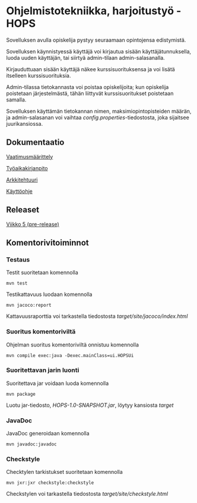 # Ohjelmistotekniikka, harjoitustyö - HOPS

Sovelluksen avulla opiskelija pystyy seuraamaan opintojensa edistymistä.

Sovelluksen käynnistyessä käyttäjä voi kirjautua sisään käyttäjätunnuksella, luoda uuden käyttäjän, tai siirtyä admin-tilaan admin-salasanalla.

Kirjauduttuaan sisään käyttäjä näkee kurssisuorituksensa ja voi lisätä itselleen kurssisuorituksia.

Admin-tilassa tietokannasta voi poistaa opiskelijoita; kun opiskelija poistetaan järjestelmästä, tähän liittyvät kurssisuoritukset poistetaan samalla.

Sovelluksen käyttämän tietokannan nimen, maksimiopintopisteiden määrän, ja admin-salasanan voi vaihtaa *config.properties*-tiedostosta, joka sijaitsee juurikansiossa.

## Dokumentaatio

[Vaatimusmäärittely](https://github.com/tire95/HOPS/blob/master/dokumentointi/vaatimusmaarittely.md)

[Työaikakirjanpito](https://github.com/tire95/HOPS/blob/master/dokumentointi/tyoaikakirjanpito.md)

[Arkkitehtuuri](https://github.com/tire95/HOPS/blob/master/dokumentointi/arkkitehtuuri.md)

[Käyttöohje](https://github.com/tire95/HOPS/blob/master/dokumentointi/kayttoohje.md)

## Releaset

[Viikko 5 (pre-release)](https://github.com/tire95/HOPS/releases/tag/viikko5)

## Komentorivitoiminnot

### Testaus

Testit suoritetaan komennolla

	mvn test

Testikattavuus luodaan komennolla

	mvn jacoco:report

Kattavuusraporttia voi tarkastella tiedostosta *target/site/jacoco/index.html*

### Suoritus komentoriviltä

Ohjelman suoritus komentoriviltä onnistuu komennolla

	mvn compile exec:java -Dexec.mainClass=ui.HOPSUi

### Suoritettavan jarin luonti

Suoritettava jar voidaan luoda komennolla

	mvn package

Luotu jar-tiedosto, *HOPS-1.0-SNAPSHOT.jar*, löytyy kansiosta *target*

### JavaDoc

JavaDoc generoidaan komennolla

	mvn javadoc:javadoc

### Checkstyle

Checktylen tarkistukset suoritetaan komennolla

	mvn jxr:jxr checkstyle:checkstyle

Checkstylen voi tarkastella tiedostosta *target/site/checkstyle.html*
